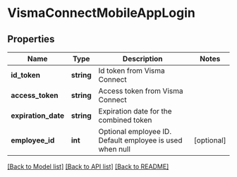 # VismaConnectMobileAppLogin

## Properties
Name | Type | Description | Notes
------------ | ------------- | ------------- | -------------
**id_token** | **string** | Id token from Visma Connect | 
**access_token** | **string** | Access token from Visma Connect | 
**expiration_date** | **string** | Expiration date for the combined token | 
**employee_id** | **int** | Optional employee ID. Default employee is used when null | [optional] 

[[Back to Model list]](../../README.md#documentation-for-models) [[Back to API list]](../../README.md#documentation-for-api-endpoints) [[Back to README]](../../README.md)

